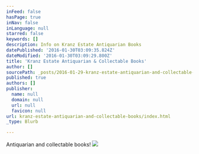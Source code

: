 ```yaml
---
inFeed: false
hasPage: true
inNav: false
inLanguage: null
starred: false
keywords: []
description: Info on Kranz Estate Antiquarian Books
datePublished: '2016-01-30T03:09:35.824Z'
dateModified: '2016-01-30T03:09:29.800Z'
title: 'Kranz Estate Antiquarian & Collectable Books'
author: []
sourcePath: _posts/2016-01-29-kranz-estate-antiquarian-and-collectable-books.md
published: true
authors: []
publisher:
  name: null
  domain: null
  url: null
  favicon: null
url: kranz-estate-antiquarian-and-collectable-books/index.html
_type: Blurb

---
```

Antiquarian and collectable books!
![](https://the-grid-user-content.s3-us-west-2.amazonaws.com/7534de41-fa40-47a1-93b3-445801463936.jpg)